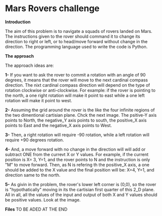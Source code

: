 # Mars Rovers challenge
**Introduction**

The aim of this problem is to navigate a squads of rovers landed on Mars. The instructions given to the rover should command it to change its direction to right or left, or to head/move forward without change in the direction. The programming language used to write the code is Python. 



**The approach**

The approach ideas are:

**1-** If you want to ask the rover to commit a rotation with an angle of 90 degrees, it means that the rover will move to the next cardinal compass direction. The nixt cardinal compass direction will depend on the type of rotation clockwise or anti-clockwise. For example: if the rover is pointing to the north, a one right rotation will make it point to east while a one left rotation will make it point to west. 
                 
**2-** Assuming the grid around the rover is the like  the four infinite regions of the two dimentional cartisian plane. Chck the next image. The psitive-Y axis points to North, the negative_Y axis points to south, the positive_X axis points to East and the negative_X axis points to West. 


**3-** Then, a right rotation will require -90 rotation, while a left rotation will require +90 degrees rotation. 

**4-** And, a move forward with no change in the direction will will add or subtract ONE from the currevt X or Y values. For example, if the current position is X= 3, Y=1, and the rover points to N and the instruction is only "M" to move forward. Then, as N is refering th the positive_X axis, a one should be added to the X value and the final position will be: X=4, Y=1, and direction same to the north.

**5-** As givin in the problem, the rover's lower left corner is (0,0), so the rover is "hypothatically" moving in its the cartisian first quarter of this 2_D plane. All in all, all the values of the input and output of both X and Y values should be positive values. Look at the image. 

 
 
 
 
 **Files**
 TO BE ADED AT THE END


